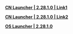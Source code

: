 **[CN Launcher | 2.28.1.0 | Link1](https://autopatchcn.bhsr.com/client/cn/20230811104659_pn5QBAAp94eSn89l/StarRail_setup_gw_20230828.exe)**   

**[CN Launcher | 2.28.1.0 | Link2](https://bhrpg-prod.oss-accelerate.aliyuncs.com/client/cn/20230811104659_pn5QBAAp94eSn89l/StarRail_setup_gw_20230828.exe)**    

**[OS Launcher | 2.28.1.0](https://download-porter.hoyoverse.com/download-porter/2023/08/24/official_os_1_1_hoyoverse_PC_20230809174233.exe)**